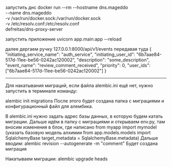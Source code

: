 запустить днс
docker run --rm --hostname dns.mageddo \
--name dns.mageddo \
-v /var/run/docker.sock:/var/run/docker.sock \
-v /etc/resolv.conf:/etc/resolv.conf \
defreitas/dns-proxy-server

запустить приложение
uvicorn app.main:app --reload



далее дергаем ручку 127.0.0.1:8000/api/v1/events передавая туда
{
    "initiating_service_name": "auth_service",
    "initiating_user_id": "6b7aae84-517d-11ee-be56-0242ac120002",
    "description": "some_description",
    "event_name": "review_comment_received",
    "priority": 0,
    "user_ids": ["6b7aae84-517d-11ee-be56-0242ac120002"]
}


----------------------------------

Для накатывания миграций, если файла alembic.ini ещё нет, нужно запустить в терминале команду:

alembic init migrations
После этого будет создана папка с миграциями и конфигурационный файл для алембика.


В alembic.ini нужно задать адрес базы данных, в которую будем катать миграции.
Дальше идём в папку с миграциями и открываем env.py, там вносим изменения в блок, где написано
from myapp import mymodel
(указать базовую модель алхимии
from app.models.models import SqlalchemyBase
target_metadata = SqlalchemyBase.metadata)
Дальше вводим: alembic revision --autogenerate -m "comment"
Будет создана миграция

Накатываем миграции: alembic upgrade heads
